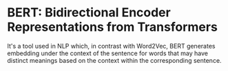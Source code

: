 # BERT: Bidirectional Encoder Representations from Transformers

It's a tool used in NLP which, in contrast with Word2Vec, BERT generates embedding under the context of the sentence for words that may have distinct meanings based on the context within the corresponding sentence.
